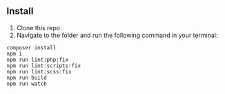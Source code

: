 ## Install
1. Clone this repo
3. Navigate to the folder and run the following command in your terminal:
```
composer install
npm i
npm run lint:php:fix
npm run lint:scripts:fix
npm run lint:scss:fix
npm run build
npm run watch
```